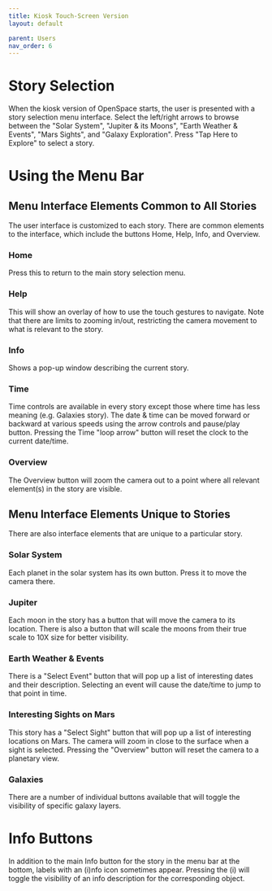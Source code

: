 ```yaml
---
title: Kiosk Touch-Screen Version
layout: default

parent: Users
nav_order: 6
---
```


# Story Selection
When the kiosk version of OpenSpace starts, the user is presented with a story selection menu interface.  Select the left/right arrows to browse between the "Solar System", "Jupiter & its Moons", "Earth Weather & Events", "Mars Sights", and "Galaxy Exploration".  Press "Tap Here to Explore" to select a story.

# Using the Menu Bar
## Menu Interface Elements Common to All Stories
The user interface is customized to each story.  There are common elements to the interface, which include the buttons Home, Help, Info, and Overview.

### Home
Press this to return to the main story selection menu.

### Help
This will show an overlay of how to use the touch gestures to navigate.  Note that there are limits to zooming in/out, restricting the camera movement to what is relevant to the story.

### Info
Shows a pop-up window describing the current story.

### Time
Time controls are available in every story except those where time has less meaning (e.g. Galaxies story).  The date & time can be moved forward or backward at various speeds using the arrow controls and pause/play button. Pressing the Time "loop arrow" button will reset the clock to the current date/time.

### Overview
The Overview button will zoom the camera out to a point where all relevant element(s) in the story are visible.

## Menu Interface Elements Unique to Stories
There are also interface elements that are unique to a particular story.

### Solar System
Each planet in the solar system has its own button. Press it to move the camera there.

### Jupiter
Each moon in the story has a button that will move the camera to its location.  There is also a button that will scale the moons from their true scale to 10X size for better visibility.

### Earth Weather & Events
There is a "Select Event" button that will pop up a list of interesting dates and their description.  Selecting an event will cause the date/time to jump to that point in time.

### Interesting Sights on Mars
This story has a "Select Sight" button that will pop up a list of interesting locations on Mars.  The camera will zoom in close to the surface when a sight is selected.  Pressing the "Overview" button will reset the camera to a planetary view.

### Galaxies
There are a number of individual buttons available that will toggle the visibility of specific galaxy layers.

# Info Buttons
In addition to the main Info button for the story in the menu bar at the bottom, labels with an (i)nfo icon sometimes appear.  Pressing the (i) will toggle the visibility of an info description for the corresponding object.
